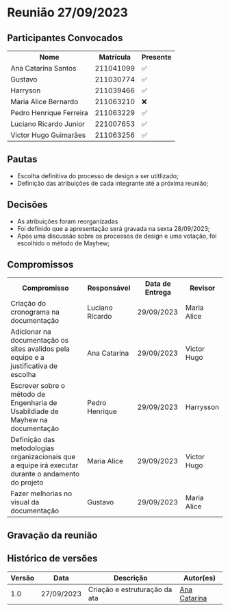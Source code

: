 # Reunião 27/09/2023

## Participantes Convocados

</head>
<body>

<table align="center">
  <tr>
    <th>Nome</th><th>Matrícula</th><th>Presente</th>
  </tr>
  <tr><td>Ana Catarina Santos</td><td>211041099</td><td>✅</td></tr>
  <tr><td>Gustavo</td><td>211030774</td><td>✅</td></tr>
  <tr><td>Harryson</td><td>211039466</td><td>✅</td></tr>
  <tr><td>Maria Alice Bernardo</td><td>211063210</td><td>❌</td></tr>
  <tr><td>Pedro Henrique Ferreira</td><td>211063229</td><td>✅</td></tr>
  <tr><td>Luciano Ricardo Junior</td><td>221007653</td><td>✅</td></tr>
  <tr><td>Victor Hugo Guimarães</td><td>211063256</td><td>✅</td></tr>
</table>

</body>
</html>

## Pautas

- Escolha definitiva do processo de design a ser utitlizado;
- Definição das atribuições de cada integrante até a próxima reunião;

## Decisões

- As atribuições foram reorganizadas
- Foi definido que a apresentação será gravada na sexta 28/09/2023;
- Após uma discussão sobre os processos de design e uma votação, foi escolhido o método de Mayhew;

## Compromissos

<!-- compromissos que foram definidos para os integrantes, a data de entrega e os revisores, para facilitar o trabalho, pode pedir
para o chat GPT formar a tabela em HTML -->

<!DOCTYPE html>
<html>
<body>
<table>
  <tr>
    <th>Compromisso</th><th>Responsável</th><th>Data de Entrega</th><th>Revisor</th>
    </tr>
    <tr><td>Criação do cronograma na documentação</td><td>Luciano Ricardo</td><td>29/09/2023</td><td>Maria Alice</td>
    </tr><tr><td>Adicionar na documentação os sites avalidos pela equipe e a justificativa de escolha</td><td>Ana Catarina</td><td>29/09/2023</td><td>Victor Hugo</td>
    </tr><tr><td>Escrever sobre o método de Engenharia de Usabildiade de Mayhew na documentação</td><td>Pedro Henrique</td><td>29/09/2023</td><td>Harrysson</td>
    </tr><tr><td>Definição das metodologias organizacionais que a equipe irá executar durante o andamento do projeto</td><td>Maria Alice</td><td>29/09/2023</td><td>Victor Hugo</td>
    </tr><tr><td>Fazer melhorias no visual da documentação</td><td>Gustavo</td><td>29/09/2023</td><td>Maria Alice</td>
</table>
</body>
</html>

## Gravação da reunião

## Histórico de versões

| Versão |    Data    | Descrição                     | Autor(es)                                      |
| ------ | :--------: | ----------------------------- | ---------------------------------------------- |
| 1.0    | 27/09/2023 | Criação e estruturação da ata | [Ana Catarina](https://github.com/an4catarina) |

